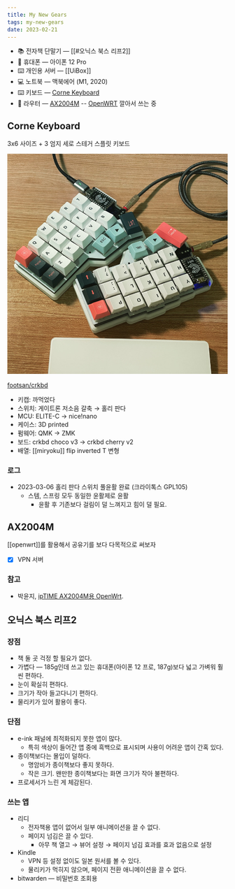 ```yaml
---
title: My New Gears
tags: my-new-gears
date: 2023-02-21
---
```


- 📚 전자책 단말기 — [[#오닉스 북스 리프2]]
- 📱 휴대폰 — 아이폰 12 Pro
- ⌨️ 개인용 서버 — [[UiBox]]
- 💻 노트북 — 맥북에어 (M1, 2020)
- ⌨️ 키보드 — [Corne Keyboard](#corne-keyboard)
- 📡 라우터 — [AX2004M](#ax2004m) -- [OpenWRT](openwrt) 깔아서 쓰는 중

## Corne Keyboard

3x6 사이즈 + 3 엄지 세로 스테거 스플릿 키보드

![corne keyboard 사진](../assets/crkbd.jpeg)

[footsan/crkbd](https://github.com/foostan/crkbd)

- 키캡: 까먹었다
- 스위치: 게이트론 저소음 갈축 → 홀리 판다
- MCU: ELITE-C → nice!nano
- 케이스: 3D printed
- 펌웨어: QMK → ZMK
- 보드: crkbd choco v3 → crkbd cherry v2
- 배열: [[miryoku]] flip inverted T 변형

### 로그

- 2023-03-06 홀리 판다 스위치 풀윤활 완료 (크라이톡스 GPL105)
  - 스템, 스프링 모두 동일한 윤활제로 윤활
	- 윤활 후 기존보다 걸림이 덜 느껴지고 힘이 덜 필요.

## AX2004M

[[openwrt]]를 활용해서 공유기를 보다 다목적으로 써보자

- [x] VPN 서버

### 참고

- 박윤지, [ipTIME AX2004M용 OpenWrt](https://kasugano.tistory.com/m/157).


## 오닉스 북스 리프2

### 장점

- 책 둘 곳 걱정 할 필요가 없다.
- 가볍다 — 185g인데 쓰고 있는 휴대폰(아이폰 12 프로, 187g)보다 넓고 가벼워 훨씬 편하다.
- 눈이 확실히 편하다.
- 크기가 작아 들고다니기 편하다.
- 물리키가 있어 활용이 좋다.

### 단점

- e-ink 패널에 최적화되지 못한 앱이 많다.
	- 특히 색상이 들어간 앱 중에 흑백으로 표시되며 사용이 어려운 앱이 간혹 있다.
- 종이책보다는 몰입이 덜하다.
	- 명암비가 종이책보다 좋지 못하다. 
	- 작은 크기. 왠만한 종이책보다는 화면 크기가 작아 불편하다.
- 프로세서가 느린 게 체감된다.

### 쓰는 앱

- 리디
	- 전자책용 앱이 없어서 일부 애니메이션을 끌 수 없다.
	- 페이지 넘김은 끌 수 있다.
		- 아무 책 열고 → 뷰어 설정 → 페이지 넘김 효과를 효과 없음으로 설정
- Kindle
	- VPN 등 설정 없이도 일본 원서를 볼 수 있다.
	- 물리키가 먹히지 않으며, 페이지 전환 애니메이션을 끌 수 없다. 
- bitwarden — 비밀번호 조회용